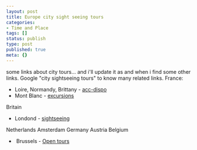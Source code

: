 ```yaml
---
layout: post
title: Europe city sight seeing tours
categories:
- Time and Place
tags: []
status: publish
type: post
published: true
meta: {}
---
```

some links about city tours... and i'll update it as and when i find some other links. Google "city sightseeing tours" to know many related links. France:

- Loire, Normandy, Brittany - [acc-dispo](http://www.accodispo-tours.com/english/index-excursions.html)
- Mont Blanc - [excursions](http://www.dahu.com/stage_mtb/quand_combien_gb.shtml)

Britain
- Londond - [sightseeing](http://www.theoriginaltour.com/)

Netherlands Amsterdam Germany Austria Belgium
-  Brussels - [Open tours](http://www.open-tours.com/)
